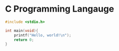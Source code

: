 # C Programming Langauge
```c exec
#include <stdio.h>

int main(void){
    printf("Hello, world!\n");
    return 0;
}
```
